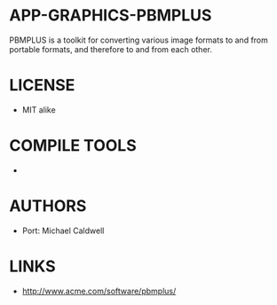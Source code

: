 APP-GRAPHICS-PBMPLUS
====================

PBMPLUS is a toolkit for converting various image formats to and from portable formats, and therefore to and from each other.


LICENSE
===============
* MIT alike

COMPILE TOOLS
===============
* 

AUTHORS
===============
* Port: Michael Caldwell

LINKS
===============
* http://www.acme.com/software/pbmplus/

